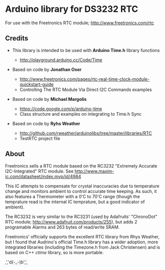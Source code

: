 Arduino library for DS3232 RTC
==============================

For use with the Freetronics RTC module; http://www.freetronics.com/rtc


Credits
-------

* This library is intended to be used with **Arduino Time.h** library functions
  - http://playground.arduino.cc/Code/Time

* Based on code by **Jonathan Oxer**
  - http://www.freetronics.com/pages/rtc-real-time-clock-module-quickstart-guide
  - Controlling The RTC Module Via Direct I2C Commands examples
	
* Based on code by **Michael Margolis**
  - https://code.google.com/p/arduino-time
  - Class structure and examples on integrating to Time.h Sync

* Based on code by **Ryhs Weather**
  - http://github.com/rweather/arduinolibs/tree/master/libraries/RTC
  - TestRTC project file

	
About
-----

Freetronics sells a RTC module based on the RC3232 "Extremely Accurate I2C-Integrated" RTC module.
See http://www.maxim-ic.com/datasheet/index.mvp/id/4984

This IC attempts to compensate for crystal inaccuracies due to temperature change and monitors ambient to control accurate time keeping.
As such, it also features a Thermometer with a 0'C to 70'C range (though the temprature read is the internal IC temprature, but a good indicator of ambient).

The RC3232 is very similar to the RC3231 (used by Adafruits' "ChronoDot" RTC module; http://www.adafruit.com/products/255), but adds 2 programable Alarms and 263 bytes of read/write SRAM.

Freetronics' officially supports the excellent RTC library from Rhys Weather, but I found that Audrino's official Time.h library has a wider adoption, more integrated libraries (including the Timezone.h from Jack Christensen) and is based on C++ *ctime* library, so is more portable.


,','d(-_-)b',',
